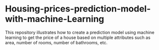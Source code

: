# Housing-prices-prediction-model-with-machine-Learning
This repository illustrates how to create a prediction model using machine learning to get the price of a house based on multiple attributes such as area, number of rooms, number of bathrooms, etc. 
